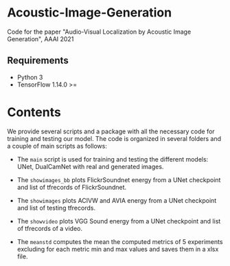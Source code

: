 # Acoustic-Image-Generation
Code for the paper "Audio-Visual Localization by Acoustic Image Generation", AAAI 2021

## Requirements

- Python 3
- TensorFlow 1.14.0 >=

# Contents

We provide several scripts and a package with all the necessary code for training and testing our model. The code is organized in several folders and a couple of main scripts as follows:

- The `main` script is used for training and testing the different models: UNet, DualCamNet with real and generated images.

- The `showimages_bb` plots FlickrSoundnet energy from a UNet checkpoint and list of tfrecords of FlickrSoundnet.

- The `showimages` plots ACIVW and AVIA energy from a UNet checkpoint and list of testing tfrecords.

- The `showvideo` plots VGG Sound energy from a UNet checkpoint and list of tfrecords of a video.

- The `meanstd` computes the mean the computed metrics of 5 experiments excluding for each metric min and max values and saves them in a xlsx file.
